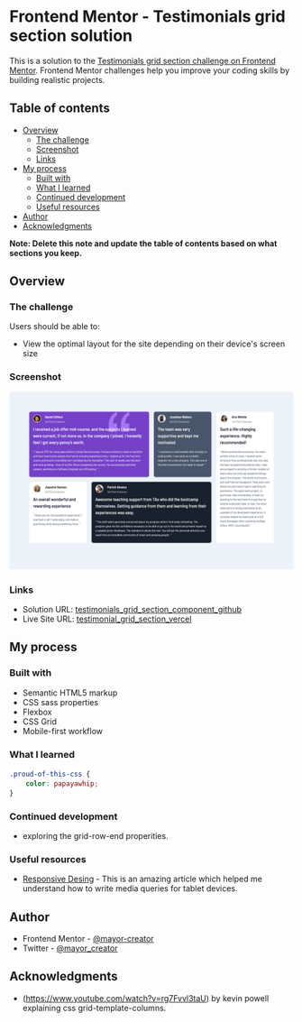 # Frontend Mentor - Testimonials grid section solution

This is a solution to the [Testimonials grid section challenge on Frontend Mentor](https://www.frontendmentor.io/challenges/testimonials-grid-section-Nnw6J7Un7). Frontend Mentor challenges help you improve your coding skills by building realistic projects.

## Table of contents

- [Overview](#overview)
  - [The challenge](#the-challenge)
  - [Screenshot](#screenshot)
  - [Links](#links)
- [My process](#my-process)
  - [Built with](#built-with)
  - [What I learned](#what-i-learned)
  - [Continued development](#continued-development)
  - [Useful resources](#useful-resources)
- [Author](#author)
- [Acknowledgments](#acknowledgments)

**Note: Delete this note and update the table of contents based on what sections you keep.**

## Overview

### The challenge

Users should be able to:

- View the optimal layout for the site depending on their device's screen size

### Screenshot

![](./desktop_solution.png)

### Links

- Solution URL: [testimonials_grid_section_component_github](https://github.com/mayor-creator/testimonials_grid_section_component)
- Live Site URL: [testimonial_grid_section_vercel](https://testimonials-grid-section-component.vercel.app/)

## My process

### Built with

- Semantic HTML5 markup
- CSS sass properties
- Flexbox
- CSS Grid
- Mobile-first workflow

### What I learned

```css
.proud-of-this-css {
	color: papayawhip;
}
```

### Continued development

- exploring the grid-row-end properities.

### Useful resources

- [Responsive Desing](https://internetingishard.netlify.app/html-and-css/responsive-design/index.html#mobile-first-development) - This is an amazing article which helped me understand how to write media queries for tablet devices.

## Author

- Frontend Mentor - [@mayor-creator](https://www.frontendmentor.io/profile/mayor-creator)
- Twitter - [@mayor_creator](https://www.twitter.com/mayor_creator)

## Acknowledgments

- (<https://www.youtube.com/watch?v=rg7Fvvl3taU>) by kevin powell explaining css grid-template-columns.
